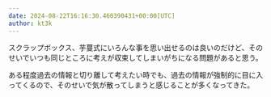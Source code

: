 ```yaml
---
date: 2024-08-22T16:16:30.460390431+00:00[UTC]
author: kt3k
---
```

スクラップボックス、芋蔓式にいろんな事を思い出せるのは良いのだけど、そのせいでいつも同じところに考えが収束してしまいがちになる問題があると思う。

ある程度過去の情報と切り離して考えたい時でも、過去の情報が強制的に目に入ってくるので、そのせいで気が散ってしまうと感じることが多くなってきた。
